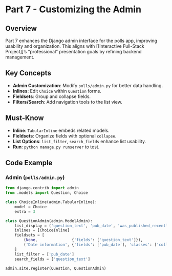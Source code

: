# Part 7 - Customizing the Admin

## Overview
Part 7 enhances the Django admin interface for the polls app, improving usability and organization. This aligns with [[Interactive Full-Stack Project]]’s “professional” presentation goals by refining backend management.

## Key Concepts
- **Admin Customization**: Modify `polls/admin.py` for better data handling.
- **Inlines**: Edit `Choice` within `Question` forms.
- **Fieldsets**: Group and collapse fields.
- **Filters/Search**: Add navigation tools to the list view.

## Must-Know
- **Inline**: `TabularInline` embeds related models.
- **Fieldsets**: Organize fields with optional `collapse`.
- **List Options**: `list_filter`, `search_fields` enhance list usability.
- **Run**: `python manage.py runserver` to test.

## Code Example

### Admin (`polls/admin.py`)
```python
from django.contrib import admin
from .models import Question, Choice

class ChoiceInline(admin.TabularInline):
    model = Choice
    extra = 3

class QuestionAdmin(admin.ModelAdmin):
    list_display = ('question_text', 'pub_date', 'was_published_recently')
    inlines = [ChoiceInline]
    fieldsets = [
        (None,               {'fields': ['question_text']}),
        ('Date information', {'fields': ['pub_date'], 'classes': ['collapse']}),
    ]
    list_filter = ['pub_date']
    search_fields = ['question_text']

admin.site.register(Question, QuestionAdmin)